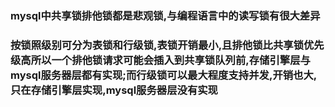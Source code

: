 ### mysql中共享锁排他锁都是悲观锁,与编程语言中的读写锁有很大差异

### 按锁照级别可分为表锁和行级锁,表锁开销最小,且排他锁比共享锁优先级高所以一个排他锁请求可能会插入到共享锁队列前,存储引擎层与mysql服务器层都有实现;而行级锁可以最大程度支持并发,开销也大,只在存储引擎层实现,mysql服务器层没有实现


